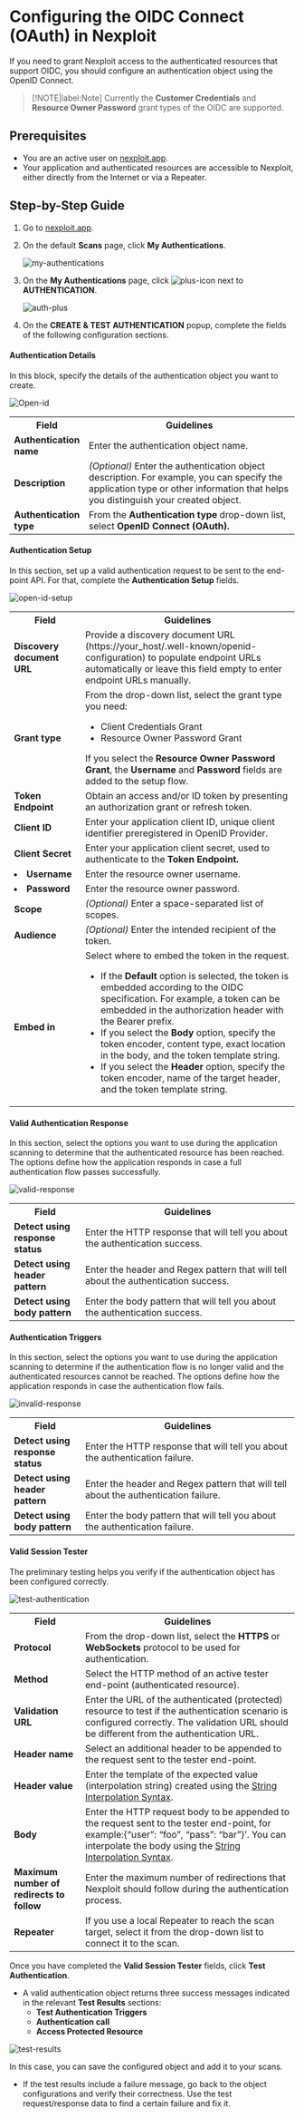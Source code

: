 # Configuring the OIDC Connect (OAuth) in Nexploit
If you need to grant Nexploit access to the authenticated resources that support OIDC, you should configure an authentication object using the OpenID Connect. 

>[!NOTE|label:Note]
Currently the **Customer Credentials** and **Resource Owner Password** grant types of the OIDC are supported.

## Prerequisites
*   You are an active user on [nexploit.app](https://nexploit.app/scans).
*   Your application and authenticated resources are accessible to Nexploit, either directly from the Internet or via a Repeater.

## Step-by-Step Guide
1. Go to [nexploit.app](https://nexploit.app/scans).
2. On the default **Scans** page, click **My Authentications**.

    ![my-authentications](../media/my-authentications.png ':size=45%')

3. On the **My Authentications** page, click ![plus-icon](../media/plus-icon.png ':size=2%') next to **AUTHENTICATION**.

    ![auth-plus](../media/auth-plus.png ':size=45%')

4. On the **CREATE & TEST AUTHENTICATION** popup, complete the fields of the following configuration sections.

#### Authentication Details 

In this block, specify the details of the authentication object you want to create.

   ![Open-id](../media/open-id.png ':size=45%')

<table id="simple-table">
  <tr>
    <th width="25%"><b>Field</b></th>
    <th width="75%"><b>Guidelines</b></th>
  </tr>
  <tr>
    <td width="25%"><b>Authentication name</b></td>
    <td width="75%" >
       Enter the authentication object name.
    </td>
  </tr>
  <tr>
    <td width="25%"><b> Description</b></td>
    <td width="75%" >
        <em>(Optional)</em> Enter the authentication object description. For example, you can specify the application type or other information that helps you distinguish your created object.
    </td>
  </tr>
  <tr>
    <td width="25%"><b>Authentication type</b></td>
    <td width="75%" >
      From the <b>Authentication type</b> drop-down list, select <b>OpenID Connect (OAuth)<b>.
    </td>
  </tr>
</table>

#### Authentication  Setup 

In this section, set up a valid authentication request to be sent to the end-point API. For that, complete the **Authentication Setup** fields.

   ![open-id-setup](../media/open-id-setup.png ':size=45%')

<table id="simple-table">
  <tr>
    <th width="25%"> <b>Field</b></td>
    <th width="75%"><b>Guidelines</b></td>
  </tr>
  <tr>
    <td width="25%"><b>Discovery document URL</b></td>
    <td width="75%" >
        Provide a discovery document URL (https://your_host/.well-known/openid-configuration) to populate endpoint URLs automatically or leave this field empty to enter endpoint URLs manually.
    </td>
  </tr>
  <tr>
    <td width="25%"><b>Grant type</b></td>
    <td width="75%" >   
        From the drop-down list, select the grant type you need:
        <ul>
          <li>Client Credentials Grant
          <li>Resource Owner Password Grant
        </ul>
      If you select the <b>Resource Owner Password Grant</b>, the <b>Username</b> and <b>Password</b> fields are added to the setup flow.
    </td>
  </tr>
  <tr>
    <td width="25%"><b>Token Endpoint</b></td>
    <td width="75%" >   
        Obtain an access and/or ID token by presenting an authorization grant or refresh token.
    </td>
  </tr>
  <tr>
    <td width="25%"><b>Client ID</b></td>
    <td width="75%" >      
        Enter your application client ID, unique client identifier preregistered in OpenID Provider.
    </td>
  </tr>
  <tr>
    <td width="25%"><b>Client Secret</b></td>
    <td width="75%" >
        Enter your application client secret, used to authenticate to the <b>Token Endpoint<b>.
    </td>
  </tr>
  <tr>
    <td width="25%"><li><b>Username</b></li></td>
    <td width="75%" >
        Enter the resource owner username.
    </td>
  </tr>
  <tr>
    <td width="25%"><li><b>Password</b></li></td>
    <td width="75%" >
        Enter the resource owner password.
    </td>
  </tr>
  <tr>
    <td width="25%"><b>Scope</b></td>
    <td width="75%" >
        <em>(Optional)</em> Enter a space-separated list of scopes.
    </td>
  </tr>
   <tr>
    <td width="25%"><b>Audience</b></td>
    <td width="75%" >
        <em>(Optional)</em> Enter the intended recipient of the token.
    </td>
    <tr>
    <td width="25%"><b>Embed in</b></td>
    <td width="75%" >
        Select where to embed the token in the request.<br>
        <ul>
        <li> If the <b>Default</b> option is selected, the token is embedded according to the OIDC specification. For example, a token can be embedded in the authorization header with the Bearer prefix.</li>
        <li> If you select the <b>Body</b> option, specify the token encoder, content type, exact location in the body, and the token template string.</li>
        <li> If you select the <b>Header</b> option, specify the token encoder, name of the target header, and the token template string.
        </ul>
    </td>
  </tr>
</table>

#### Valid Authentication Response 

In this section, select the options you want to use during the application scanning to determine that the authenticated resource has been reached. The options define how the application responds in case a full authentication flow passes successfully.

  ![valid-response](../media/valid-response.png ':size=45%')

  <table id="simple-table">
  <tr>
    <th width="25%"><b>Field</b></th>
    <th width="75%"><b>Guidelines</b></th>
  </tr>
  <tr>
    <td width="25%"><b>Detect using response status</b></td>
    <td width="75%" >
       Enter the HTTP response that will tell you about the authentication success.
    </td>
  </tr>
  <tr>
    <td width="25%"><b>Detect using header pattern</b></td>
    <td width="75%" >
        Enter the header and Regex pattern that will tell about the authentication success.
    </td>
  </tr>
  <tr>
    <td width="25%"><b>Detect using body pattern</b></td>
    <td width="75%" >
       Enter the body pattern that will tell you about the authentication success.
    </td>
  </tr>
</table>


#### Authentication Triggers 

In this section, select the options you want to use during the application scanning to determine if the authentication flow is no longer valid and the authenticated resources cannot be reached. The options define how the application responds in case the authentication flow fails.

 ![invalid-response](../media/invalid-response.png ':size=45%') 

<table id="simple-table">
  <tr>
    <th width="25%"><b>Field</b></th>
    <th width="75%"><b>Guidelines</b></th>
  </tr>
  <tr>
    <td width="25%"><b>Detect using response status</b></td>
    <td width="75%" >
       Enter the HTTP response that will tell you about the authentication failure.
    </td>
  </tr>
  <tr>
    <td width="25%"><b>Detect using header pattern</b></td>
    <td width="75%" >
        Enter the header and Regex pattern that will tell about the authentication failure.
    </td>
  </tr>
  <tr>
    <td width="25%"><b>Detect using body pattern</b></td>
    <td width="75%" >
       Enter the body pattern that will tell you about the authentication failure. 
    </td>
  </tr>
</table>

#### Valid Session Tester 

The preliminary testing helps you verify if the authentication object has been configured correctly.

 ![test-authentication](../media/test-authentication.png ':size=45%') 

<table id="simple-table">
  <tr>
    <th width="25%"><b>Field</b></th>
    <th width="75%"><b>Guidelines</b></th>
  </tr>
  <tr>
    <td width="25%"><b>Protocol </b></td>
    <td width="75%" >
       From the drop-down list, select the <b>HTTPS</b> or <b>WebSockets</b> protocol to be used for authentication.  
    </td>
  </tr>
  <tr>
    <td width="25%"><b>Method </b></td>
    <td width="75%" >
       Select the HTTP method of an active tester end-point (authenticated resource). 
    </td>
  </tr>
  <tr>
    <td width="25%"><b>Validation URL </b></td>
    <td width="75%" >
       Enter the URL of the authenticated (protected) resource to test if the authentication scenario is configured correctly. The validation URL should be different from the authentication URL.   
    </td>
  </tr>
  <tr>
    <td width="25%"><b>Header name </b></td>
    <td width="75%" >
       Select an additional header to be appended to the request sent to the tester end-point. 
    </td>
  </tr>
  <tr>
    <td width="25%"><b>Header value </b></td>
    <td width="75%" >
       Enter the template of the expected value (interpolation string) created using the <a href="/#/guide/np-web-ui/scanning/managing-authentications/syntax.md">String Interpolation Syntax</a>.   
    </td>
  </tr>
  <tr>
    <td width="25%"><b>Body </b></td>
    <td width="75%" >    
       Enter the HTTP request body to be appended to the request sent to the tester end-point, for example:{“user”: “foo”, “pass”: “bar”}’. You can interpolate the body using the <a href="/#/guide/np-web-ui/scanning/managing-authentications/syntax.md">String Interpolation Syntax</a>.   
    </td>
  </tr>
  <tr>
    <td width="25%"><b>Maximum number of redirects to follow </b></td>
    <td width="75%" >
       Enter the maximum number of redirections that Nexploit should follow during the authentication process.   
    </td>
  </tr>
   <tr>
    <td width="25%"><b>Repeater </b></td>
    <td width="75%" >
       If you use a local Repeater to reach the scan target, select it from the drop-down list to connect it to the scan.   
    </td>
  </tr>
  </table>

Once you have completed the **Valid Session Tester** fields, click **Test Authentication**.

 * A valid authentication object returns three success messages indicated in the relevant  **Test Results** sections: 
     *   **Test Authentication Triggers**
     *   **Authentication call**
     *   **Access Protected Resource**

 ![test-results](../media/auth-results.png ':size=45%') 

In this case, you can save the configured object and add it to your scans.

 * If the test results include a failure message, go back to the object configurations and verify their correctness. Use the test request/response data to find a certain failure and fix it.